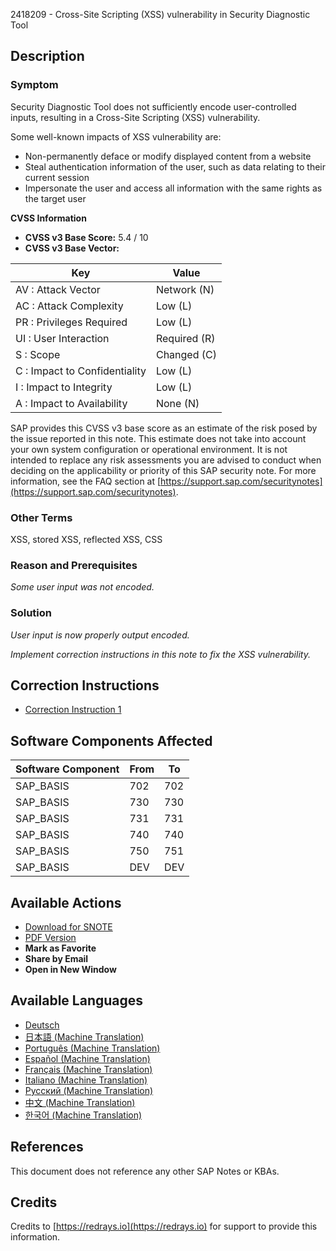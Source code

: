 2418209 - Cross-Site Scripting (XSS) vulnerability in Security Diagnostic Tool

## Description

### Symptom

Security Diagnostic Tool does not sufficiently encode user-controlled inputs, resulting in a Cross-Site Scripting (XSS) vulnerability.

Some well-known impacts of XSS vulnerability are:

- Non-permanently deface or modify displayed content from a website
- Steal authentication information of the user, such as data relating to their current session
- Impersonate the user and access all information with the same rights as the target user

**CVSS Information**

- **CVSS v3 Base Score:** 5.4 / 10
- **CVSS v3 Base Vector:**

| Key | Value |
| --- | --- |
| AV : Attack Vector | Network (N) |
| AC : Attack Complexity | Low (L) |
| PR : Privileges Required | Low (L) |
| UI : User Interaction | Required (R) |
| S : Scope | Changed (C) |
| C : Impact to Confidentiality | Low (L) |
| I : Impact to Integrity | Low (L) |
| A : Impact to Availability | None (N) |

SAP provides this CVSS v3 base score as an estimate of the risk posed by the issue reported in this note. This estimate does not take into account your own system configuration or operational environment. It is not intended to replace any risk assessments you are advised to conduct when deciding on the applicability or priority of this SAP security note. For more information, see the FAQ section at [https://support.sap.com/securitynotes](https://support.sap.com/securitynotes).

### Other Terms

XSS, stored XSS, reflected XSS, CSS

### Reason and Prerequisites

*Some user input was not encoded.*

### Solution

*User input is now properly output encoded.*

*Implement correction instructions in this note to fix the XSS vulnerability.*

## Correction Instructions

- [Correction Instruction 1](https://me.sap.com/corrins/0002418209/41)

## Software Components Affected

| Software Component | From | To |
| --- | --- | --- |
| SAP_BASIS | 702 | 702 |
| SAP_BASIS | 730 | 730 |
| SAP_BASIS | 731 | 731 |
| SAP_BASIS | 740 | 740 |
| SAP_BASIS | 750 | 751 |
| SAP_BASIS | DEV | DEV |

## Available Actions

- [Download for SNOTE](https://notesdownloads.sap.com/note/0040000018484962017)
- [PDF Version](https://userapps.support.sap.com/sap/support/sfm/notes/print/0002418209?language=en-US&token=F7403C9E10F02B380FE106DF069F8E1F)
- **Mark as Favorite**
- **Share by Email**
- **Open in New Window**

## Available Languages

- [Deutsch](https://me.sap.com/notes/0002418209/D)
- [日本語 (Machine Translation)](https://me.sap.com/notes/0002418209/J)
- [Português (Machine Translation)](https://me.sap.com/notes/0002418209/P)
- [Español (Machine Translation)](https://me.sap.com/notes/0002418209/S)
- [Français (Machine Translation)](https://me.sap.com/notes/0002418209/F)
- [Italiano (Machine Translation)](https://me.sap.com/notes/0002418209/I)
- [Русский (Machine Translation)](https://me.sap.com/notes/0002418209/R)
- [中文 (Machine Translation)](https://me.sap.com/notes/0002418209/1)
- [한국어 (Machine Translation)](https://me.sap.com/notes/0002418209/3)

## References

This document does not reference any other SAP Notes or KBAs.

## Credits

Credits to [https://redrays.io](https://redrays.io) for support to provide this information.